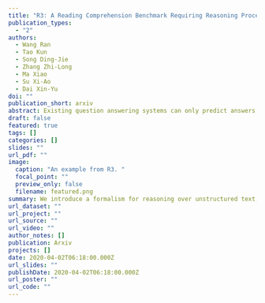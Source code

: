 ```yaml
---
title: "R3: A Reading Comprehension Benchmark Requiring Reasoning Processes"
publication_types:
  - "2"
authors:
  - Wang Ran
  - Tao Kun
  - Song Ding-Jie
  - Zhang Zhi-Long
  - Ma Xiao
  - Su Xi-Ao
  - Dai Xin-Yu
doi: ""
publication_short: arxiv
abstract: Existing question answering systems can only predict answers without explicit reasoning processes, which hinder their explainability and make us overestimate their ability of understanding and reasoning over natural language. In this work, we propose a novel task of reading comprehension, in which a model is required to provide final answers and reasoning processes. To this end, we introduce a formalism for reasoning over unstructured text, namely Text Reasoning Meaning Representation (TRMR). TRMR consists of three phrases, which is expressive enough to characterize the reasoning process to answer reading comprehension questions. We develop an annotation platform to facilitate TRMR's annotation, and release the R3 dataset, a \textbf{R}eading comprehension benchmark \textbf{R}equiring \textbf{R}easoning processes. R3 contains over 60K pairs of question-answer pairs and their TRMRs.
draft: false
featured: true
tags: []
categories: []
slides: ""
url_pdf: ""
image:
  caption: "An example from R3. "
  focal_point: ""
  preview_only: false
  filename: featured.png
summary: We introduce a formalism for reasoning over unstructured text, namely Text Reasoning Meaning Representation (TRMR).
url_dataset: ""
url_project: ""
url_source: ""
url_video: ""
author_notes: []
publication: Arxiv
projects: []
date: 2020-04-02T06:18:00.000Z
url_slides: ""
publishDate: 2020-04-02T06:18:00.000Z
url_poster: ""
url_code: ""
---
```


